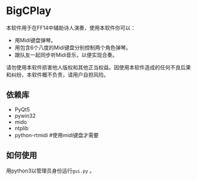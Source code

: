 # BigCPlay
本软件用于在FF14中辅助诗人演奏，使用本软件你可以：

- 用Midi键盘弹琴。
- 用包含6个八度的Midi键盘分别控制两个角色弹琴。
- 跟队友一起同步听Midi音乐，以便实现合奏。

请勿使用本软件损害他人版权和其他正当权益。因使用本软件造成的任何不良后果和纠纷，本软件概不负责，请用户自担风险。

## 依赖库
- PyQt5
- pywin32
- mido
- ntplib
- python-rtmidi   #使用midi键盘才需要
## 如何使用

用python3以管理员身份运行``gui.py`` 。


